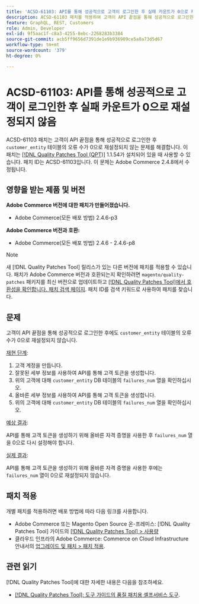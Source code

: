 ```yaml
---
title: 'ACSD-61103: API를 통해 성공적으로 고객이 로그인한 후 실패 카운트가 0으로 재설정되지 않음'
description: ACSD-61103 패치를 적용하여 고객이 API 끝점을 통해 성공적으로 로그인한 후 'customer_entity' 테이블의 실패 카운트가 0으로 재설정되지 않는 Adobe Commerce 문제를 해결합니다.
feature: GraphQL, REST, Customers
role: Admin, Developer
exl-id: 9f5aac1f-c8a3-4255-8ebc-2268283b3384
source-git-commit: acb5ff9656d7391de1e9b936909ce5a8a73d5d67
workflow-type: tm+mt
source-wordcount: '379'
ht-degree: 0%

---
```


# ACSD-61103: API를 통해 성공적으로 고객이 로그인한 후 실패 카운트가 0으로 재설정되지 않음

ACSD-61103 패치는 고객이 API 끝점을 통해 성공적으로 로그인한 후 `customer_entity` 테이블의 오류 수가 0으로 재설정되지 않는 문제를 해결합니다. 이 패치는 [[!DNL Quality Patches Tool (QPT)]](/help/tools/quality-patches-tool/quality-patches-tool-to-self-serve-quality-patches.md) 1.1.54가 설치되어 있을 때 사용할 수 있습니다. 패치 ID는 ACSD-61103입니다. 이 문제는 Adobe Commerce 2.4.8에서 수정됩니다.

## 영향을 받는 제품 및 버전

**Adobe Commerce 버전에 대한 패치가 만들어졌습니다.**

* Adobe Commerce(모든 배포 방법) 2.4.6-p3

**Adobe Commerce 버전과 호환:**

* Adobe Commerce(모든 배포 방법) 2.4.6 - 2.4.6-p8

>[!NOTE]
>
>새 [!DNL Quality Patches Tool] 릴리스가 있는 다른 버전에 패치를 적용할 수 있습니다. 패치가 Adobe Commerce 버전과 호환되는지 확인하려면 `magento/quality-patches` 패키지를 최신 버전으로 업데이트하고 [[!DNL Quality Patches Tool]에서 호환성을 확인합니다. 패치 검색 페이지](https://experienceleague.adobe.com/tools/commerce-quality-patches/index.html?lang=ko). 패치 ID를 검색 키워드로 사용하여 패치를 찾습니다.

## 문제

고객이 API 끝점을 통해 성공적으로 로그인한 후에도 `customer_entity` 테이블의 오류 수가 0으로 재설정되지 않습니다.

<u>재현 단계</u>:

1. 고객 계정을 만듭니다.
1. 잘못된 세부 정보를 사용하여 API를 통해 고객 토큰을 생성합니다.
1. 위의 고객에 대해 `customer_entity` DB 테이블의 `failures_num` 열을 확인하십시오.
1. 올바른 세부 정보를 사용하여 API를 통해 고객 토큰을 생성합니다.
1. 위의 고객에 대해 `customer_entity` DB 테이블의 `failures_num` 열을 확인하십시오.

<u>예상 결과</u>:

API를 통해 고객 토큰을 생성하기 위해 올바른 자격 증명을 사용한 후 `failures_num` 열을 0으로 다시 설정해야 합니다.

<u>실제 결과</u>:

API를 통해 고객 토큰을 생성하기 위해 올바른 자격 증명을 사용한 후에는 `failures_num` 열이 0으로 재설정되지 않습니다.

## 패치 적용

개별 패치를 적용하려면 배포 방법에 따라 다음 링크를 사용합니다.

* Adobe Commerce 또는 Magento Open Source 온-프레미스: [!DNL Quality Patches Tool] 가이드의 [[!DNL Quality Patches Tool] > 사용량](/help/tools/quality-patches-tool/usage.md)
* 클라우드 인프라의 Adobe Commerce: Commerce on Cloud Infrastructure 안내서의 [업그레이드 및 패치 > 패치 적용](https://experienceleague.adobe.com/docs/commerce-cloud-service/user-guide/develop/upgrade/apply-patches.html?lang=ko).

## 관련 읽기

[!DNL Quality Patches Tool]에 대한 자세한 내용은 다음을 참조하세요.

* [[!DNL Quality Patches Tool]: 도구 가이드의 품질 패치용 셀프서비스 도구](/help/tools/quality-patches-tool/quality-patches-tool-to-self-serve-quality-patches.md).
